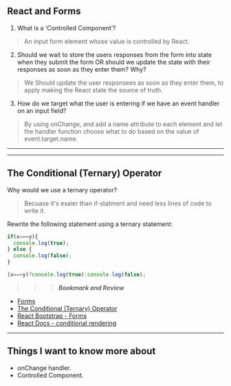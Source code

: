 ## React and Forms

1. What is a ‘Controlled Component’?

>  An input form element whose value is controlled by React.

2. Should we wait to store the users responses from the form into state when they submit the form OR should we update the state with their responses as soon as they enter them? Why?
> We Should update the user responsees as soon as they enter them, to apply making the React state the source of truth.

3. How do we target what the user is entering if we have an event handler on an input field?
> By using onChange, and add a name attribute to each element and let the handler function choose what to do based on the value of event.target.name.
***
***
## The Conditional (Ternary) Operator


Why would we use a ternary operator?
> Becuase it's esaier than if-statment and need less lines of code to write it. 

Rewrite the following statement using a ternary statement:
```javascript 
if(x===y){
  console.log(true);
} else {
  console.log(false);
}
```
```javascript 
(x===y)?console.log(true):console.log(false);

```

>>> ***Bookmark and Review***

- [Forms](https://reactjs.org/docs/forms.html)
- [The Conditional (Ternary) Operator](https://codeburst.io/javascript-the-conditional-ternary-operator-explained-cac7218beeff)
- [React Bootstrap - Forms](https://react-bootstrap.github.io/forms/overview/)
- [React Docs - conditional rendering](https://reactjs.org/docs/conditional-rendering.html)
***
## Things I want to know more about
- onChange handler.
- Controlled Component.
